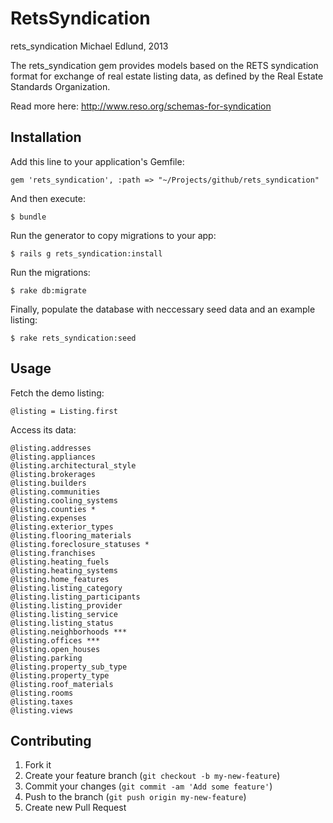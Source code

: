 # RetsSyndication

rets_syndication
Michael Edlund, 2013

The rets_syndication gem provides models based on the RETS syndication format for exchange of real estate listing data, as defined by the Real Estate Standards Organization. 

Read more here:
http://www.reso.org/schemas-for-syndication

## Installation

Add this line to your application's Gemfile:

	gem 'rets_syndication', :path => "~/Projects/github/rets_syndication"

And then execute:

    $ bundle

Run the generator to copy migrations to your app:

    $ rails g rets_syndication:install

Run the migrations:

    $ rake db:migrate

Finally, populate the database with neccessary seed data and an example listing:

	$ rake rets_syndication:seed

## Usage

Fetch the demo listing:

	@listing = Listing.first

Access its data:

	@listing.addresses
	@listing.appliances
	@listing.architectural_style
	@listing.brokerages
	@listing.builders
	@listing.communities
	@listing.cooling_systems
	@listing.counties *
	@listing.expenses
	@listing.exterior_types
	@listing.flooring_materials
	@listing.foreclosure_statuses *
	@listing.franchises
	@listing.heating_fuels
	@listing.heating_systems
	@listing.home_features
	@listing.listing_category
	@listing.listing_participants
	@listing.listing_provider
	@listing.listing_service
	@listing.listing_status
	@listing.neighborhoods ***
	@listing.offices ***
	@listing.open_houses
	@listing.parking
	@listing.property_sub_type
	@listing.property_type
	@listing.roof_materials
	@listing.rooms
	@listing.taxes
	@listing.views

## Contributing

1. Fork it
2. Create your feature branch (`git checkout -b my-new-feature`)
3. Commit your changes (`git commit -am 'Add some feature'`)
4. Push to the branch (`git push origin my-new-feature`)
5. Create new Pull Request
